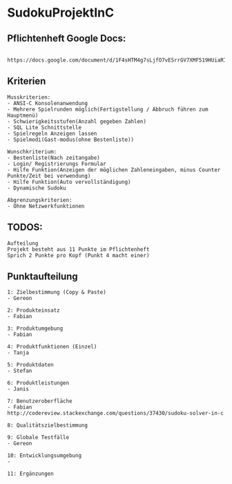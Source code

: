 # SudokuProjektInC

## Pflichtenheft Google Docs:
	 https://docs.google.com/document/d/1F4sHTM4g7sLjfO7vESrrGV7XMF519HUiaR7DWqdVMbM


## Kriterien
	
	Musskriterien: 
	- ANSI-C Konsolenanwendung
	- Mehrere Spielrunden möglich(Fertigstellung / Abbruch führen zum Hauptmenü)
	- Schwierigkeitsstufen(Anzahl gegeben Zahlen)
	- SQL Lite Schnittstelle
	- Spielregeln Anzeigen lassen
	- Spielmodi(Gast-modus(ohne Bestenliste))

	Wunschkriterium:
	- Bestenliste(Nach zeitangabe)
	- Login/ Registrierungs Formular
	- Hilfe Funktion(Anzeigen der möglichen Zahleneingaben, minus Counter Punkte/Zeit bei verwendung)
	- Hilfe Funktion(Auto vervollständigung)
	- Dynamische Sudoku

	Abgrenzungskriterien:
  	- Ohne Netzwerkfunktionen
	
## TODOS: 
	
	Aufteilung
	Projekt besteht aus 11 Punkte im Pflichtenheft
	Sprich 2 Punkte pro Kopf (Punkt 4 macht einer)
	
## Punktaufteilung
	1: Zielbestimmung (Copy & Paste)
	- Gereon

	2: Produkteinsatz
	- Fabian
	
	3: Produktumgebung
	- Fabian
	
	4: Produktfunktionen (Einzel)
	- Tanja 
	
	5: Produktdaten
	- Stefan
	
	6: Produktleistungen
	- Janis
	
	7: Benutzeroberfläche
	- Fabian
	http://codereview.stackexchange.com/questions/37430/sudoku-solver-in-c
	
	8: Qualitätszielbestimmung
	
	9: Globale Testfälle
	- Gereon 
		
	10: Entwicklungsumgebung
	-  
	
	11: Ergänzungen
	
